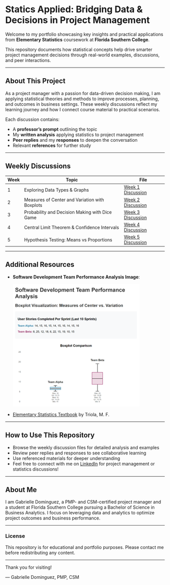 # Statics Applied: Bridging Data & Decisions in Project Management

Welcome to my portfolio showcasing key insights and practical applications from **Elementary Statistics** coursework at **Florida Southern College**.  

This repository documents how statistical concepts help drive smarter project management decisions through real-world examples, discussions, and peer interactions.

---

## About This Project

As a project manager with a passion for data-driven decision making, I am applying statistical theories and methods to improve processes, planning, and outcomes in business settings. These weekly discussions reflect my learning journey and how I connect course material to practical scenarios.

Each discussion contains:  
- A **professor’s prompt** outlining the topic  
- My **written analysis** applying statistics to project management  
- **Peer replies** and my **responses** to deepen the conversation  
- Relevant **references** for further study  

---

## Weekly Discussions

| Week | Topic | File |
|-------|-------|------|
| 1 | Exploring Data Types & Graphs | [Week 1 Discussion](week1-discussion.md) |
| 2 | Measures of Center and Variation with Boxplots | [Week 2 Discussion](week-2-discussion.md) |
| 3 | Probability and Decision Making with Dice Game | [Week 3 Discussion](week3-discussion.md) |
| 4 | Central Limit Theorem & Confidence Intervals | [Week 4 Discussion](week4-central-limit-theorem-confidence-interval.md) |
| 5 | Hypothesis Testing: Means vs Proportions | [Week 5 Discussion](week5-discussion.md) |

---

## Additional Resources

- **Software Development Team Performance Analysis Image**:
  
  <img src="Software%20Development%20Team%20Performance%20Analysis.png" alt="Team Performance" width="400" 
    />  


- [Elementary Statistics Textbook](https://www.pearson.com) by Triola, M. F.

---

## How to Use This Repository

- Browse the weekly discussion files for detailed analysis and examples  
- Review peer replies and responses to see collaborative learning  
- Use referenced materials for deeper understanding  
- Feel free to connect with me on [LinkedIn](https://www.linkedin.com/in/gabrielle-r-dominguez) for project management or statistics discussions!

---

## About Me

I am Gabrielle Dominguez, a PMP- and CSM-certified project manager and a student at Florida Southern College pursuing a Bachelor of Science in Business Analytics. I focus on leveraging data and analytics to optimize project outcomes and business performance.

---

### License

This repository is for educational and portfolio purposes. Please contact me before redistributing any content.

---

Thank you for visiting!

— Gabrielle Dominguez, PMP, CSM
